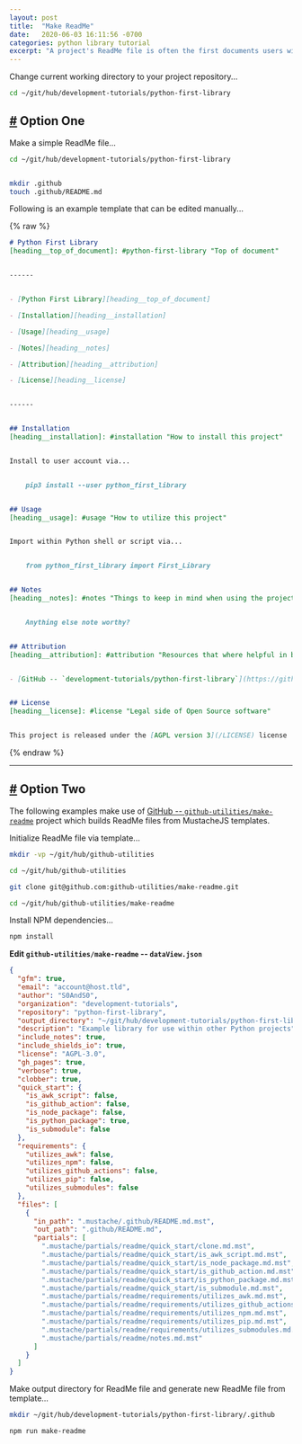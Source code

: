 ```yaml
---
layout: post
title:  "Make ReadMe"
date:   2020-06-03 16:11:56 -0700
categories: python library tutorial
excerpt: "A project's ReadMe file is often the first documents users will review"
---
```




Change current working directory to your project repository...


```bash
cd ~/git/hub/development-tutorials/python-first-library
```


## [#][Option One] Option One
[Option One]: #-option-two "Make a simple ReadMe file"


Make a simple ReadMe file...


```bash
cd ~/git/hub/development-tutorials/python-first-library


mkdir .github
touch .github/README.md
```


Following is an example template that can be edited manually...


{% raw %}
```markdown
# Python First Library
[heading__top_of_document]: #python-first-library "Top of document"


------


- [Python First Library][heading__top_of_document]

- [Installation][heading__installation]

- [Usage][heading__usage]

- [Notes][heading__notes]

- [Attribution][heading__attribution]

- [License][heading__license]


------


## Installation
[heading__installation]: #installation "How to install this project"


Install to user account via...


    pip3 install --user python_first_library


## Usage
[heading__usage]: #usage "How to utilize this project"


Import within Python shell or script via...


    from python_first_library import First_Library


## Notes
[heading__notes]: #notes "Things to keep in mind when using the project"


    Anything else note worthy?


## Attribution
[heading__attribution]: #attribution "Resources that where helpful in building this project"


- [GitHub -- `development-tutorials/python-first-library`](https://github.com/development-tutorials/python-first-library)


## License
[heading__license]: #license "Legal side of Open Source software"


This project is released under the [AGPL version 3](/LICENSE) license


```
{% endraw %}


------


## [#][Option Two] Option Two
[Option Two]: #-option-two "Initialize ReadMe file via template"


The following examples make use of [GitHub -- `github-utilities/make-readme`](https://github.com/github-utilities/make-readme) project which builds ReadMe files from MustacheJS templates.


Initialize ReadMe file via template...


```bash
mkdir -vp ~/git/hub/github-utilities

cd ~/git/hub/github-utilities

git clone git@github.com:github-utilities/make-readme.git

cd ~/git/hub/github-utilities/make-readme
```


Install NPM dependencies...


```bash
npm install
```


**Edit `github-utilities/make-readme` -- `dataView.json`**


```json
{
  "gfm": true,
  "email": "account@host.tld",
  "author": "S0AndS0",
  "organization": "development-tutorials",
  "repository": "python-first-library",
  "output_directory": "~/git/hub/development-tutorials/python-first-library",
  "description": "Example library for use within other Python projects",
  "include_notes": true,
  "include_shields_io": true,
  "license": "AGPL-3.0",
  "gh_pages": true,
  "verbose": true,
  "clobber": true,
  "quick_start": {
    "is_awk_script": false,
    "is_github_action": false,
    "is_node_package": false,
    "is_python_package": true,
    "is_submodule": false
  },
  "requirements": {
    "utilizes_awk": false,
    "utilizes_npm": false,
    "utilizes_github_actions": false,
    "utilizes_pip": false,
    "utilizes_submodules": false
  },
  "files": [
    {
      "in_path": ".mustache/.github/README.md.mst",
      "out_path": ".github/README.md",
      "partials": [
        ".mustache/partials/readme/quick_start/clone.md.mst",
        ".mustache/partials/readme/quick_start/is_awk_script.md.mst",
        ".mustache/partials/readme/quick_start/is_node_package.md.mst",
        ".mustache/partials/readme/quick_start/is_github_action.md.mst",
        ".mustache/partials/readme/quick_start/is_python_package.md.mst",
        ".mustache/partials/readme/quick_start/is_submodule.md.mst",
        ".mustache/partials/readme/requirements/utilizes_awk.md.mst",
        ".mustache/partials/readme/requirements/utilizes_github_actions.md.mst",
        ".mustache/partials/readme/requirements/utilizes_npm.md.mst",
        ".mustache/partials/readme/requirements/utilizes_pip.md.mst",
        ".mustache/partials/readme/requirements/utilizes_submodules.md.mst",
        ".mustache/partials/readme/notes.md.mst"
      ]
    }
  ]
}
```


Make output directory for ReadMe file and generate new ReadMe file from template...


```bash
mkdir ~/git/hub/development-tutorials/python-first-library/.github

npm run make-readme
```
